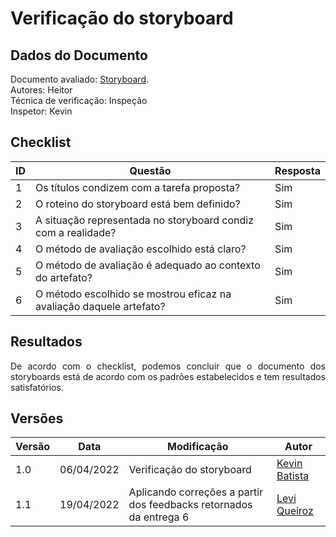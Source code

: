 # Verificação do storyboard

## Dados do Documento
Documento avaliado: [Storyboard](../Design_avaliacao_desenv/nivel1/storyboard.md). <br>
Autores: Heitor<br>
Técnica de verificação: Inspeção<br>
Inspetor: Kevin<br>

## Checklist
|ID|Questão|Resposta|
|--|--|--|
|1|Os títulos condizem com a tarefa proposta?|Sim|
|2|	O roteino do storyboard está bem definido?|Sim|
|3|	A situação representada no storyboard condiz com a realidade?|Sim|
|4|O método de avaliação escolhido está claro?|Sim|
|5|O método de avaliação é adequado ao contexto do artefato?|Sim|
|6|O método escolhido se mostrou eficaz na avaliação daquele artefato?|Sim|

## Resultados
<div style="text-align: justify">
De acordo com o checklist, podemos concluir que o documento dos storyboards está de acordo com os padrões estabelecidos e tem resultados satisfatórios.
</div>

## Versões
| Versão | Data | Modificação | Autor |
|--|--|--|--|
| 1.0 | 06/04/2022 | Verificação do storyboard|[Kevin Batista](https://github.com/k3vin-batista) |
|1.1|19/04/2022| Aplicando correções a partir dos feedbacks retornados da entrega 6 | [Levi Queiroz](https://github.com/LeviQ27)||

